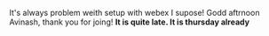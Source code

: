 It's always problem weith setup with webex I supose!
Godd aftrnoon Avinash, thank you for joing! **It is quite late. It is thursday already**
